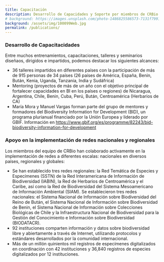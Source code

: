 ```yaml
---
title: Capacitación
description: Desarrollo de Capacidades y Soporte por miembros de CRBio
# background: https://images.unsplash.com/photo-1486825586573-7131f7991bdd?auto=format&w=2000
background: /assets/img/100099Web.jpg
permalink: /publications/
---
```


### Desarrollo de Capacitacidades
Entre muchos entrenamientos, capacitaciones, talleres y seminarios diseñaos, dirigidos e impartidos, podemos destacar los siguientes alcances: 
- 36 talleres impartidos en diferentes países con la participación de más de 915 personas de 34 países (26 países de América, España, Benin, Bután, Kenia, Uganda, Tanzania, India y Sudáfrica)
- Mentoring (proyectos de más de un año con el objetivo principal de fortalecer capacidades en BI en los países o regiones) de Nicaragua, Argentina, Chile, Benin, Cuba, Perú, Bután, Centroamérica (Herbarios de CA)
- María Mora y Manuel Vargas forman parte del grupo de mentores y formadores del Biodiversity Information for Development (BID), un programa plurianual financiado por la Unión Europea y liderado por GBIF. Información en https://www.gbif.org/es/programme/82243/bid-biodiversity-information-for-development

### Apoyo en la implementación de redes nacionales y regionales
Los miembros del equipo de CRBio han colaborado activamente en la implementación de redes a diferentes escalas: nacionales en diversos países, regionales y globales: 
- Se han establecido tres redes regionales: la Red Temática de Especies y Especímenes (SSTN) de la Red Interamericana de Información de Biodiversidad (IABIN), la Red de Herbarios de Centroamérica y el Caribe, así como la Red de Biodiversidad del Sistema Mesoamericano de Información Ambiental (SIAM).
Se establecieron tres redes nacionales: el Sistema Nacional de Información sobre Biodiversidad del Reino de Bután, el Sistema Nacional de Información sobre Biodiversidad de Benin, el Sistema Nacional de Información sobre Colecciones Biológicas de Chile y la Infraestructura Nacional de Biodiversidad para la Gestión del Conocimiento e Información sobre Biodiversidad (BIODATACR).
- 92 instituciones comparten información y datos sobre biodiversidad libre y abiertamente a través de Internet, utilizando protocolos y estándares desarrollados por la comunidad internacional.
- Más de un millón quinientos mil registros de especímenes digitalizados en coordinación con 42 instituciones y 36,840 registros de especies digitalizados por 12 instituciones.
